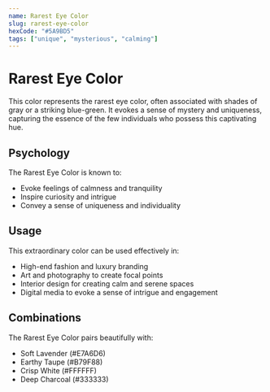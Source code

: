 ```yaml
---
name: Rarest Eye Color
slug: rarest-eye-color
hexCode: "#5A9BD5"
tags: ["unique", "mysterious", "calming"]
---
```


# Rarest Eye Color

This color represents the rarest eye color, often associated with shades of gray or a striking blue-green. It evokes a sense of mystery and uniqueness, capturing the essence of the few individuals who possess this captivating hue.

## Psychology

The Rarest Eye Color is known to:
- Evoke feelings of calmness and tranquility
- Inspire curiosity and intrigue
- Convey a sense of uniqueness and individuality

## Usage

This extraordinary color can be used effectively in:
- High-end fashion and luxury branding
- Art and photography to create focal points
- Interior design for creating calm and serene spaces
- Digital media to evoke a sense of intrigue and engagement

## Combinations

The Rarest Eye Color pairs beautifully with:
- Soft Lavender (#E7A6D6)
- Earthy Taupe (#B79F88)
- Crisp White (#FFFFFF)
- Deep Charcoal (#333333)